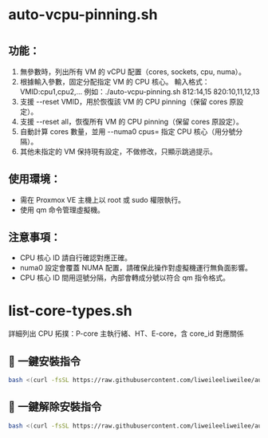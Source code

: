 # auto-vcpu-pinning.sh
#
## 功能：
 1. 無參數時，列出所有 VM 的 vCPU 配置（cores, sockets, cpu, numa）。
 2. 根據輸入參數，固定分配指定 VM 的 CPU 核心。
    輸入格式：VMID:cpu1,cpu2,...
    例如：./auto-vcpu-pinning.sh 812:14,15 820:10,11,12,13
 3. 支援 --reset VMID，用於恢復該 VM 的 CPU pinning（保留 cores 原設定）。
 4. 支援 --reset all，恢復所有 VM 的 CPU pinning（保留 cores 原設定）。
 5. 自動計算 cores 數量，並用 --numa0 cpus= 指定 CPU 核心（用分號分隔）。
 6. 其他未指定的 VM 保持現有設定，不做修改，只顯示跳過提示。

## 使用環境：
 - 需在 Proxmox VE 主機上以 root 或 sudo 權限執行。
 - 使用 qm 命令管理虛擬機。

## 注意事項：
 - CPU 核心 ID 請自行確認對應正確。
 - numa0 設定會覆蓋 NUMA 配置，請確保此操作對虛擬機運行無負面影響。
 - CPU 核心 ID 間用逗號分隔，內部會轉成分號以符合 qm 指令格式。



# list-core-types.sh
 詳細列出 CPU 拓撲：P-core 主執行緒、HT、E-core，含 core_id 對應關係


## 🚀 一鍵安裝指令

```bash
bash <(curl -fsSL https://raw.githubusercontent.com/liweileeliweilee/auto-vcpu-pinning/main/setup-auto-vcpu-pinning.sh)
```
## 🚀 一鍵解除安裝指令

```bash
bash <(curl -fsSL https://raw.githubusercontent.com/liweileeliweilee/auto-vcpu-pinning/main/uninstall-auto-vcpu-pinning.sh)
```
